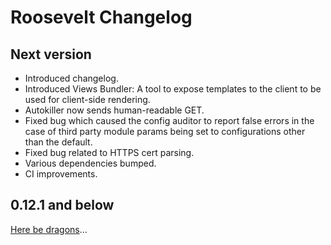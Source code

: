 # Roosevelt Changelog

## Next version

- Introduced changelog.
- Introduced Views Bundler: A tool to expose templates to the client to be used for client-side rendering.
- Autokiller now sends human-readable GET.
- Fixed bug which caused the config auditor to report false errors in the case of third party module params being set to configurations other than the default.
- Fixed bug related to HTTPS cert parsing.
- Various dependencies bumped.
- CI improvements.

## 0.12.1 and below

[Here be dragons](https://en.wikipedia.org/wiki/Here_be_dragons)...

